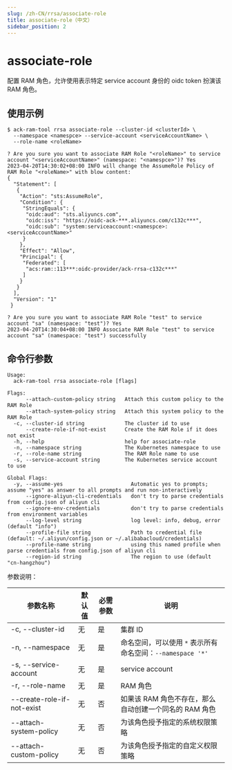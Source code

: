 ```yaml
---
slug: /zh-CN/rrsa/associate-role
title: associate-role（中文）
sidebar_position: 2
---
```


# associate-role

配置 RAM 角色，允许使用表示特定 service account 身份的 oidc token 扮演该 RAM 角色。

## 使用示例

```shell
$ ack-ram-tool rrsa associate-role --cluster-id <clusterId> \
  --namespace <namespce> --service-account <serviceAccountName> \
  --role-name <roleName>

? Are you sure you want to associate RAM Role "<roleName>" to service account "<serviceAccountName>" (namespace: "<namespce>")? Yes
2023-04-20T14:30:02+08:00 INFO will change the AssumeRole Policy of RAM Role "<roleName>" with blow content:
{
  "Statement": [
   {
    "Action": "sts:AssumeRole",
    "Condition": {
     "StringEquals": {
      "oidc:aud": "sts.aliyuncs.com",
      "oidc:iss": "https://oidc-ack-***.aliyuncs.com/c132c***",
      "oidc:sub": "system:serviceaccount:<namespce>:<serviceAccountName>"
     }
    },
    "Effect": "Allow",
    "Principal": {
     "Federated": [
      "acs:ram::113***:oidc-provider/ack-rrsa-c132c***"
     ]
    }
   }
  ],
  "Version": "1"
 }

? Are you sure you want to associate RAM Role "test" to service account "sa" (namespace: "test")? Yes
2023-04-20T14:30:04+08:00 INFO Associate RAM Role "test" to service account "sa" (namespace: "test") successfully
```

## 命令行参数

```
Usage:
  ack-ram-tool rrsa associate-role [flags]

Flags:
      --attach-custom-policy string   Attach this custom policy to the RAM Role
      --attach-system-policy string   Attach this system policy to the RAM Role
  -c, --cluster-id string             The cluster id to use
      --create-role-if-not-exist      Create the RAM Role if it does not exist
  -h, --help                          help for associate-role
  -n, --namespace string              The Kubernetes namespace to use
  -r, --role-name string              The RAM Role name to use
  -s, --service-account string        The Kubernetes service account to use

Global Flags:
  -y, --assume-yes                      Automatic yes to prompts; assume "yes" as answer to all prompts and run non-interactively
      --ignore-aliyun-cli-credentials   don't try to parse credentials from config.json of aliyun cli
      --ignore-env-credentials          don't try to parse credentials from environment variables
      --log-level string                log level: info, debug, error (default "info")
      --profile-file string             Path to credential file (default: ~/.aliyun/config.json or ~/.alibabacloud/credentials)
      --profile-name string             using this named profile when parse credentials from config.json of aliyun cli
      --region-id string                The region to use (default "cn-hangzhou")
```

参数说明：

| 参数名称                       | 默认值 | 必需参数 | 说明                                       |
|----------------------------|-----|------|------------------------------------------|
| -c, --cluster-id           | 无   | 是    | 集群 ID                                    |
| -n, --namespace            | 无   | 是    | 命名空间，可以使用 `*` 表示所有命名空间：`--namespace '*'` |
| -s, --service-account      | 无   | 是    | service account                          |
| -r, --role-name            | 无   | 是    | RAM 角色                                   |
| --create-role-if-not-exist | 无   | 否    | 如果该 RAM 角色不存在，那么自动创建一个同名的 RAM 角色         |
| --attach-system-policy     | 无   | 否     | 为该角色授予指定的系统权限策略                          |
| --attach-custom-policy     | 无   | 否     | 为该角色授予指定的自定义权限策略                         |
